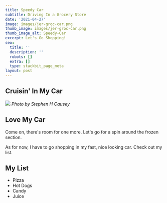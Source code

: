 ```yaml
---
title: Speedy Car
subtitle: Driving In a Grocery Store
date: '2021-04-27'
image: images/jer-groc-car.png
thumb_image: images/jer-groc-car.png
thumb_image_alt: Speedy-Car
excerpt: Let's Go Shopping!
seo:
  title: ''
  description: ''
  robots: []
  extra: []
  type: stackbit_page_meta
layout: post
---
```

## Cruisin' In My Car

![](/images/jer-groc-car.png)
*Photo by Stephen H Causey*

## Love My Car

Come on, there's room for one more. Let's go for a spin around the frozen section.

As for now, I have to go shopping in my fast, nice looking car. Check out my list.

## My List

*   Pizza
*   Hot Dogs
*   Candy
*   Juice
